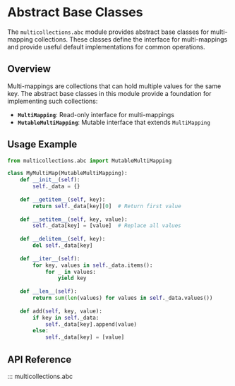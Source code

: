 # Abstract Base Classes

The `multicollections.abc` module provides abstract base classes for multi-mapping collections. These classes define the interface for multi-mappings and provide useful default implementations for common operations.

## Overview

Multi-mappings are collections that can hold multiple values for the same key. The abstract base classes in this module provide a foundation for implementing such collections:

- **`MultiMapping`**: Read-only interface for multi-mappings
- **`MutableMultiMapping`**: Mutable interface that extends `MultiMapping`

## Usage Example

```python
from multicollections.abc import MutableMultiMapping

class MyMultiMap(MutableMultiMapping):
    def __init__(self):
        self._data = {}
    
    def __getitem__(self, key):
        return self._data[key][0]  # Return first value
    
    def __setitem__(self, key, value):
        self._data[key] = [value]  # Replace all values
    
    def __delitem__(self, key):
        del self._data[key]
    
    def __iter__(self):
        for key, values in self._data.items():
            for _ in values:
                yield key
    
    def __len__(self):
        return sum(len(values) for values in self._data.values())
    
    def add(self, key, value):
        if key in self._data:
            self._data[key].append(value)
        else:
            self._data[key] = [value]
```

## API Reference

::: multicollections.abc